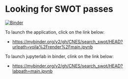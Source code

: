 # Looking for SWOT passes

[![Binder](https://mybinder.org/badge_logo.svg)](https://mybinder.org/v2/gh/CNES/search_swot/HEAD?labpath=main.ipynb)

To launch the application, click on the link below:

* https://mybinder.org/v2/gh/CNES/search_swot/HEAD?urlpath=voila%2Frender%2Fmain.ipynb

To launch jupyterlab in binder, clink on the link below:

* https://mybinder.org/v2/gh/CNES/search_swot/HEAD?labpath=main.ipynb
